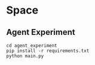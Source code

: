 # Space

## Agent Experiment

```
cd agent_experiment
pip install -r requirements.txt
python main.py
```

